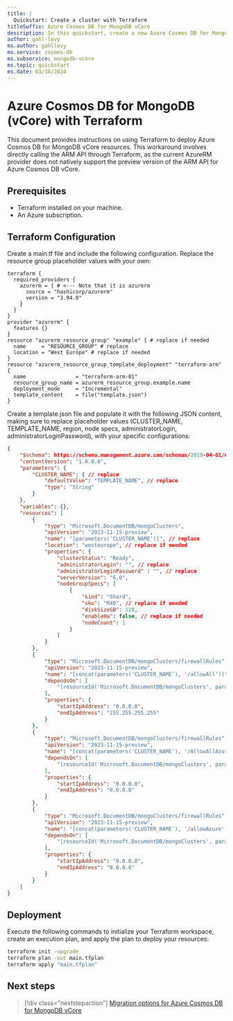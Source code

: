 ```yaml
---
title: |
  Quickstart: Create a cluster with Terraform
titleSuffix: Azure Cosmos DB for MongoDB vCore
description: In this quickstart, create a new Azure Cosmos DB for MongoDB vCore cluster to store databases, collections, and documents by using Terraform.
author: gahl-levy
ms.author: gahllevy
ms.service: cosmos-db
ms.subservice: mongodb-vcore
ms.topic: quickstart
ms.date: 03/18/2024
---
```


# Azure Cosmos DB for MongoDB (vCore) with Terraform
This document provides instructions on using Terraform to deploy Azure Cosmos DB for MongoDB vCore resources. This workaround involves directly calling the ARM API through Terraform, as the current AzureRM provider does not natively support the preview version of the ARM API for Azure Cosmos DB vCore.

## Prerequisites
- Terraform installed on your machine.
- An Azure subscription.

## Terraform Configuration
Create a main.tf file and include the following configuration. Replace the resource group placeholder values with your own:

```hcl
terraform {
  required_providers {
    azurerm = { # <--- Note that it is azurerm
      source = "hashicorp/azurerm"
      version = "3.94.0"
    }
  }
}
provider "azurerm" {
  features {}
}
resource "azurerm_resource_group" "example" { # replace if needed
  name     = "RESOURCE_GROUP" # replace
  location = "West Europe" # replace if needed
}
resource "azurerm_resource_group_template_deployment" "terraform-arm" {
  name                = "terraform-arm-01"
  resource_group_name = azurerm_resource_group.example.name
  deployment_mode     = "Incremental"
  template_content    = file("template.json") 
}
```

Create a template.json file and populate it with the following JSON content, making sure to replace placeholder values (CLUSTER_NAME, TEMPLATE_NAME, region, node specs, administratorLogin, administratorLoginPassword), with your specific configurations:

```json
{
    "$schema": https://schema.management.azure.com/schemas/2019-04-01/deploymentTemplate.json#,
    "contentVersion": "1.0.0.0",
    "parameters": {
        "CLUSTER_NAME": { // replace
            "defaultValue": "TEMPLATE_NAME", // replace
            "type": "String"
        }
    },
    "variables": {},
    "resources": [
        {
            "type": "Microsoft.DocumentDB/mongoClusters",
            "apiVersion": "2023-11-15-preview",
            "name": "[parameters('CLUSTER_NAME')]", // replace
            "location": "westeurope", // replace if needed
            "properties": {
                "clusterStatus": "Ready",
                "administratorLogin": "", // replace
                "administratorLoginPassword" : "", // replace
                "serverVersion": "6.0",
                "nodeGroupSpecs": [
                    {
                        "kind": "Shard",
                        "sku": "M40", // replace if needed
                        "diskSizeGB": 128,
                        "enableHa": false, // replace if needed
                        "nodeCount": 1
                    }
                ]
            }
        },
        {
            "type": "Microsoft.DocumentDB/mongoClusters/firewallRules",
            "apiVersion": "2023-11-15-preview",
            "name": "[concat(parameters('CLUSTER_NAME'), '/allowAll')]", // replace
            "dependsOn": [
                "[resourceId('Microsoft.DocumentDB/mongoClusters', parameters('CLUSTER_NAME'))]" // replace
            ],
            "properties": {
                "startIpAddress": "0.0.0.0",
                "endIpAddress": "255.255.255.255"
            }
        },
        {
            "type": "Microsoft.DocumentDB/mongoClusters/firewallRules",
            "apiVersion": "2023-11-15-preview",
            "name": "[concat(parameters('CLUSTER_NAME'), '/AllowAllAzureServicesAndResourcesWithinAzureIps_2023-12-6_17-3-22')]", // replace
            "dependsOn": [
                "[resourceId('Microsoft.DocumentDB/mongoClusters', parameters('CLUSTER_NAME'))]" // replace
            ],
            "properties": {
                "startIpAddress": "0.0.0.0",
                "endIpAddress": "0.0.0.0"
            }
        },
        {
            "type": "Microsoft.DocumentDB/mongoClusters/firewallRules",
            "apiVersion": "2023-11-15-preview",
            "name": "[concat(parameters('CLUSTER_NAME'), '/allowAzure')]", // replace
            "dependsOn": [
                "[resourceId('Microsoft.DocumentDB/mongoClusters', parameters('CLUSTER_NAME'))]" // replace
            ],
            "properties": {
                "startIpAddress": "0.0.0.0",
                "endIpAddress": "0.0.0.0"
            }
        }
    ]
}
```

## Deployment
Execute the following commands to initialize your Terraform workspace, create an execution plan, and apply the plan to deploy your resources:

```bash
terraform init -upgrade
terraform plan -out main.tfplan
terraform apply "main.tfplan"
```


## Next steps

> [!div class="nextstepaction"]
> [Migration options for Azure Cosmos DB for MongoDB vCore](migration-options.md)
